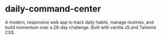 # daily-command-center
A modern, responsive web app to track daily habits, manage routines, and build momentum over a 28-day challenge. Built with vanilla JS and Tailwind CSS.
